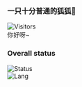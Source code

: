 ### 一只十分普通的狐狐🦊
![Visitors](https://visitor-badge.glitch.me/badge?page_id=KyuubiRan.readme)     
你好呀~    
### Overall status
![Status](https://github-readme-stats.vercel.app/api?username=KyuubiRan)    
![Lang](https://github-readme-stats.vercel.app/api/top-langs/?username=KyuubiRan&layout=compact)

